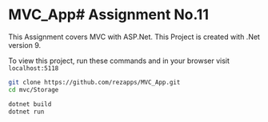 # MVC_App# Assignment No.11

This Assignment covers MVC with ASP.Net.
This Project is created with .Net version 9.

To view this project, run these commands and in your browser visit `localhost:5118`

```bash
git clone https://github.com/rezapps/MVC_App.git
cd mvc/Storage

dotnet build
dotnet run
```
